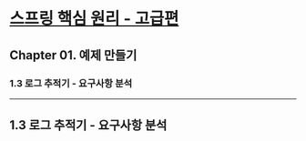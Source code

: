 # <a href = "../README.md" target="_blank">스프링 핵심 원리 - 고급편</a>
## Chapter 01. 예제 만들기
### 1.3 로그 추적기 - 요구사항 분석

---

## 1.3 로그 추적기 - 요구사항 분석
